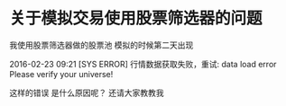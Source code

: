 # 关于模拟交易使用股票筛选器的问题

我使用股票筛选器做的股票池
模拟的时候第二天出现

2016-02-23 09:21 [SYS ERROR] 行情数据获取失败，重试: data load error Please verify your universe!

这样的错误
是什么原因呢？
还请大家教教我